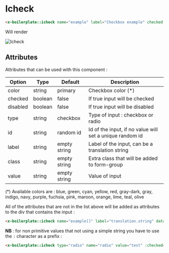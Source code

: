 # Icheck

```html
<x-boilerplate::icheck name="example" label="Checkbox example" checked />
```

Will render

<img :src="$withBase('/assets/img/icheck.png')" alt="Icheck">

## Attributes

Attributes that can be used with this component :

| Option | Type | Default | Description |
| --- | --- | --- | --- |
| color | string | primary | Checkbox color (*) |
| checked | boolean | false | If true input will be checked |
| disabled | boolean | false | If true input will be disabled |
| type | string | checkbox | Type of input : checkbox or radio |
| id | string | random id | Id of the input, if no value will set a unique random id |
| label | string | empty string | Label of the input, can be a translation string |
| class | string | empty string | Extra class that will be added to form-group |
| value | string | empty string | Value of input |

(\*) Available colors are : blue, green, cyan, yellow, red, gray-dark, gray, indigo, navy, purple, fuchsia, pink, maroon, orange, lime, teal, olive

All of the attributes that are not in the list above will be added as attributes to the div that contains the input :

```html
<x-boilerplate::icheck name="example[]" label="translation.string" data-toggle="tooltip" data-title="Tooltip content" />
```

**NB** : for non primitive values that not using a simple string you have to use the `:` character as a prefix :

```html
<x-boilerplate::icheck type="radio" name="radio" value="test" :checked="$value === 'test'" />
```